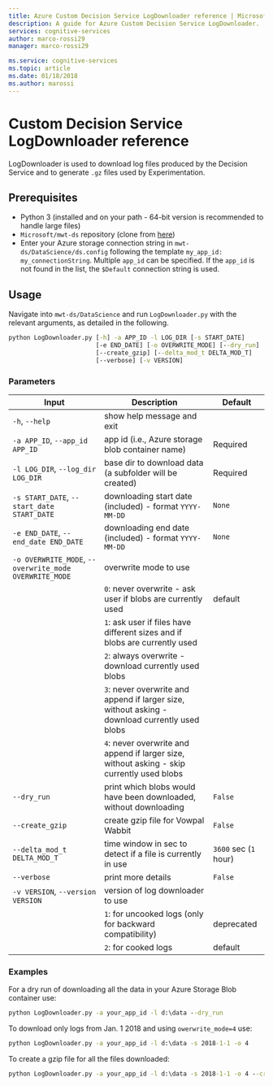 ```yaml
---
title: Azure Custom Decision Service LogDownloader reference | Microsoft Docs
description: A guide for Azure Custom Decision Service LogDownloader.
services: cognitive-services
author: marco-rossi29
manager: marco-rossi29

ms.service: cognitive-services
ms.topic: article
ms.date: 01/18/2018
ms.author: marossi
---
```


# Custom Decision Service LogDownloader reference

LogDownloader is used to download log files produced by the Decision Service and to generate `.gz` files used by Experimentation.

## Prerequisites
- Python 3 (installed and on your path - 64-bit version is recommended to handle large files)
- `Microsoft/mwt-ds` repository (clone from [here](https://github.com/Microsoft/mwt-ds))
- Enter your Azure storage connection string in `mwt-ds/DataScience/ds.config` following the template `my_app_id: my_connectionString`. Multiple `app_id` can be specified. If the `app_id` is not found in the list, the `$Default` connection string is used.

## Usage
Navigate into `mwt-ds/DataScience` and run `LogDownloader.py` with the relevant arguments, as detailed in the following.

```cmd
python LogDownloader.py [-h] -a APP_ID -l LOG_DIR [-s START_DATE]
                        [-e END_DATE] [-o OVERWRITE_MODE] [--dry_run]
                        [--create_gzip] [--delta_mod_t DELTA_MOD_T]
                        [--verbose] [-v VERSION]
```

### Parameters

|                         Input                          |                                          Description                                           |        Default        |
|--------------------------------------------------------|------------------------------------------------------------------------------------------------|-----------------------|
|                     `-h`, `--help`                     |                                   show help message and exit                                   |                       |
|             `-a APP_ID`, `--app_id APP_ID`             |                        app id (i.e., Azure storage blob container name)                        |       Required        |
|           `-l LOG_DIR`, `--log_dir LOG_DIR`            |                    base dir to download data (a subfolder will be created)                     |       Required        |
|       `-s START_DATE`, `--start_date START_DATE`       |                    downloading start date (included) - format `YYYY-MM-DD`                     |        `None`         |
|          `-e END_DATE`, `--end_date END_DATE`          |                     downloading end date (included) - format `YYYY-MM-DD`                      |        `None`         |
| `-o OVERWRITE_MODE`, `--overwrite_mode OVERWRITE_MODE` |                                     overwrite mode to use                                      |                       |
|                                                        |                  `0`: never overwrite - ask user if blobs are currently used                   |        default        |
|                                                        |          `1`: ask user if files have different sizes and if blobs are currently used           |                       |
|                                                        |                     `2`: always overwrite - download currently used blobs                      |                       |
|                                                        | `3`: never overwrite and append if larger size, without asking - download currently used blobs |                       |
|                                                        |   `4`: never overwrite and append if larger size, without asking - skip currently used blobs   |                       |
|                      `--dry_run`                       |               print which blobs would have been downloaded, without downloading                |        `False`        |
|                    `--create_gzip`                     |                               create gzip file for Vowpal Wabbit                               |        `False`        |
|              `--delta_mod_t DELTA_MOD_T`               |                   time window in sec to detect if a file is currently in use                   | `3600` sec (`1` hour) |
|                      `--verbose`                       |                                       print more details                                       |        `False`        |
|           `-v VERSION`, `--version VERSION`            |                                version of log downloader to use                                |                       |
|                                                        |                    `1`: for uncooked logs (only for backward compatibility)                    |      deprecated       |
|                                                        |                                      `2`: for cooked logs                                      |        default        |

### Examples
For a dry run of downloading all the data in your Azure Storage Blob container use:
```cmd
python LogDownloader.py -a your_app_id -l d:\data --dry_run
```

To download only logs from Jan. 1 2018 and using `owerwrite_mode=4` use:
```cmd
python LogDownloader.py -a your_app_id -l d:\data -s 2018-1-1 -o 4
```

To create a gzip file for all the files downloaded:
```cmd
python LogDownloader.py -a your_app_id -l d:\data -s 2018-1-1 -o 4 --create_gzip
```

